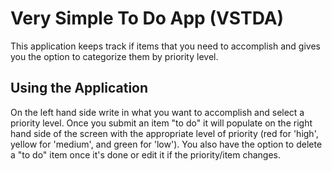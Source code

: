 # Very Simple To Do App (VSTDA)

This application keeps track if items that you need to accomplish and gives you the option to categorize them by priority level.

## Using the Application

On the left hand side write in what you want to accomplish and select a priority level. Once you submit an item "to do" it will populate on the right hand side of the screen with the appropriate level of priority (red for 'high', yellow for 'medium', and green for 'low'). You also have the option to delete a "to do" item once it's done or edit it if the priority/item changes.